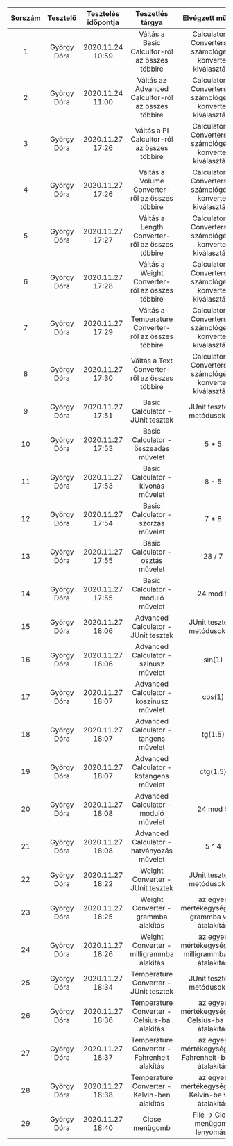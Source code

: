 | Sorszám | Tesztelő | Tesztelés időpontja | Teszetlés tárgya | Elvégzett művelet | Kapott eredmény | Helyes mülködés |
| :-: | :-: | :-: | :-: | :-: | :-: | :-: |
| 1 | György Dóra | 2020.11.24 10:59 | Váltás a Basic Calcultor-ról az összes többire | Calculators / Converters -> számológép / konverter kiválasztása | Megjelenik a kiválasztott számológép / konverter | Igen |
| 2 | György Dóra | 2020.11.24 11:00 | Váltás az Advanced Calcultor-ról az összes többire | Calculators / Converters -> számológép / konverter kiválasztása | Megjelenik a kiválasztott számológép / konverter | Igen |
| 3 | György Dóra | 2020.11.27 17:26 | Váltás a PI Calcultor-ról az összes többire | Calculators / Converters -> számológép / konverter kiválasztása | Megjelenik a kiválasztott számológép / konverter | Igen |
| 4 | György Dóra | 2020.11.27 17:26 | Váltás a Volume Converter-ről az összes többire | Calculators / Converters -> számológép / konverter kiválasztása | Megjelenik a kiválasztott számológép / konverter | Igen |
| 5 | György Dóra | 2020.11.27 17:27 | Váltás a Length Converter-ről az összes többire | Calculators / Converters -> számológép / konverter kiválasztása | Megjelenik a kiválasztott számológép / konverter | Igen |
| 6 | György Dóra | 2020.11.27 17:28 | Váltás a Weight Converter-ről az összes többire | Calculators / Converters -> számológép / konverter kiválasztása | Megjelenik a kiválasztott számológép / konverter | Igen |
| 7 | György Dóra | 2020.11.27 17:29 | Váltás a Temperature Converter-ről az összes többire | Calculators / Converters -> számológép / konverter kiválasztása | Megjelenik a kiválasztott számológép / konverter | Igen |
| 8 | György Dóra | 2020.11.27 17:30 | Váltás a Text Converter-ről az összes többire | Calculators / Converters -> számológép / konverter kiválasztása | Megjelenik a kiválasztott számológép / konverter | Igen |
| 9 | György Dóra | 2020.11.27 17:51 | Basic Calculator - JUnit tesztek | JUnit tesztek a metódusokhoz | Helyesen lefutott tesztek | Igen |
| 10 | György Dóra | 2020.11.27 17:53 | Basic Calculator - összeadás művelet | 5 + 5 | 10 | Igen |
| 11 | György Dóra | 2020.11.27 17:53 | Basic Calculator - kivonás művelet | 8 - 5 | 3 | Igen |
| 12 | György Dóra | 2020.11.27 17:54 | Basic Calculator - szorzás művelet | 7 * 8 | 56 | Igen |
| 13 | György Dóra | 2020.11.27 17:55 | Basic Calculator - osztás művelet | 28 / 7 | 4 | Igen |
| 14 | György Dóra | 2020.11.27 17:55 | Basic Calculator - moduló művelet | 24 mod 5 | 4 | Igen |
| 15 | György Dóra | 2020.11.27 18:06 | Advanced Calculator - JUnit tesztek | JUnit tesztek a metódusokhoz | Helyesen lefutott tesztek | Igen |
| 16 | György Dóra | 2020.11.27 18:06 | Advanced Calculator - szinusz művelet | sin(1) | 0.0175 | Igen |
| 17 | György Dóra | 2020.11.27 18:07 | Advanced Calculator - koszinusz művelet | cos(1) | 0.99985 | Igen |
| 18 | György Dóra | 2020.11.27 18:07 | Advanced Calculator - tangens művelet | tg(1.5) | 0.026 | Igen |
| 19 | György Dóra | 2020.11.27 18:07 | Advanced Calculator - kotangens művelet | ctg(1.5) | 38.188 | Igen |
| 20 | György Dóra | 2020.11.27 18:08 | Advanced Calculator - moduló művelet | 24 mod 5 | 4 | Igen |
| 21 | György Dóra | 2020.11.27 18:08 | Advanced Calculator - hatványozás művelet | 5 ^ 4 | 625 | Igen |
| 22 | György Dóra | 2020.11.27 18:22 | Weight Converter - JUnit tesztek | JUnit tesztek a metódusokhoz | Helyesen lefutott tesztek | Igen |
| 23 | György Dóra | 2020.11.27 18:25 | Weight Converter - grammba alakítás | az egyes mértékegységekből grammba való átalakítás | a megadott mennyiség grammban | Igen |
| 24 | György Dóra | 2020.11.27 18:26 | Weight Converter - milligrammba alakítás | az egyes mértékegységekből milligrammba való átalakítás | a megadott mennyiség milligrammban | Igen |
| 25 | György Dóra | 2020.11.27 18:34 | Temperature Converter - JUnit tesztek | JUnit tesztek a metódusokhoz | Helyesen lefutott tesztek | Igen |
| 26 | György Dóra | 2020.11.27 18:36 | Temperature Converter - Celsius-ba alakítás | az egyes mértékegységekből Celsius-ba való átalakítás | a megadott mennyiség Celsius-ban | Igen |
| 27 | György Dóra | 2020.11.27 18:37 | Temperature Converter - Fahrenheit alakítás | az egyes mértékegységekből Fahrenheit-be való átalakítás | a megadott mennyiség Fahrenheit-ben | Igen |
| 28 | György Dóra | 2020.11.27 18:38 | Temperature Converter - Kelvin-ben alakítás | az egyes mértékegységekből Kelvin-be való átalakítás | a megadott mennyiség Kelvin-ben | Igen |
| 29 | György Dóra | 2020.11.27 18:40 | Close menügomb | File -> Close menügomb lenyomása | A program bezárása | Igen |